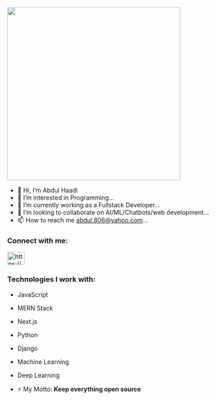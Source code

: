<img width=400 src="https://cdn.dribbble.com/users/1162077/screenshots/3848914/programmer.gif" />

- 👋 Hi, I’m Abdul Haadi
- 👀 I’m interested in Programming...
- 🌱 I’m currently working as a Fullstack Developer...
- 💞️ I’m looking to collaborate on AI/ML/Chatbots/web development...
- 📫 How to reach me abdul.806@yahoo.com...

<!---
AbdulHadi806/AbdulHadi806 is a full-stack developer with a deep interest in Machine Learning. He is currently working at IPLEX as a full-stack developer and he loves creating open-source machine learning and deep learning models. He is fast and passionate and he loves to learn. 
--->

<h3 align="left">Connect with me:</h3>
<p style="display:flex;gap:10px" align="left">
<a style="display:block" href="https://www.linkedin.com/in/abdul-haadi-fullstack/" target="blank"><img align="center" src="https://raw.githubusercontent.com/rahuldkjain/github-profile-readme-generator/master/src/images/icons/Social/linked-in-alt.svg" alt="https://www.linkedin.com/in/abdul-haadi-fullstack/" height="30" width="40" /></a>
</p>

<h3 align="left">Technologies I work with:</h3>

- JavaScript
- MERN Stack
- Next.js
- Python
- Django
- Machine Learning
- Deep Learning

- ⚡ My Motto: **Keep everything open source**
